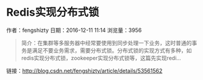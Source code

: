 # Redis实现分布式锁
作者：fengshizty
日期：2016-12-11 11:14
浏览量：3956
> 简介：在集群等多服务器中经常要使用到同步处理一下业务，这时普通的事务是满足不要业务需求，需要分布式锁。分布式锁的实现方式有多种，如redis实现分布式锁，zookeeper实现分布式锁等，这篇先实现redi...

 链接：http://blog.csdn.net/fengshizty/article/details/53561562

